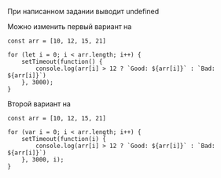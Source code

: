 При написанном задании выводит undefined

Можно изменить первый вариант на
```
const arr = [10, 12, 15, 21]

for (let i = 0; i < arr.length; i++) {
    setTimeout(function() {
        console.log(arr[i] > 12 ? `Good: ${arr[i]}` : `Bad: ${arr[i]}`)
    }, 3000);
}
```


Второй вариант на
```
const arr = [10, 12, 15, 21]

for (var i = 0; i < arr.length; i++) {
    setTimeout(function(i) {
        console.log(arr[i] > 12 ? `Good: ${arr[i]}` : `Bad: ${arr[i]}`)
    }, 3000, i);
}
```